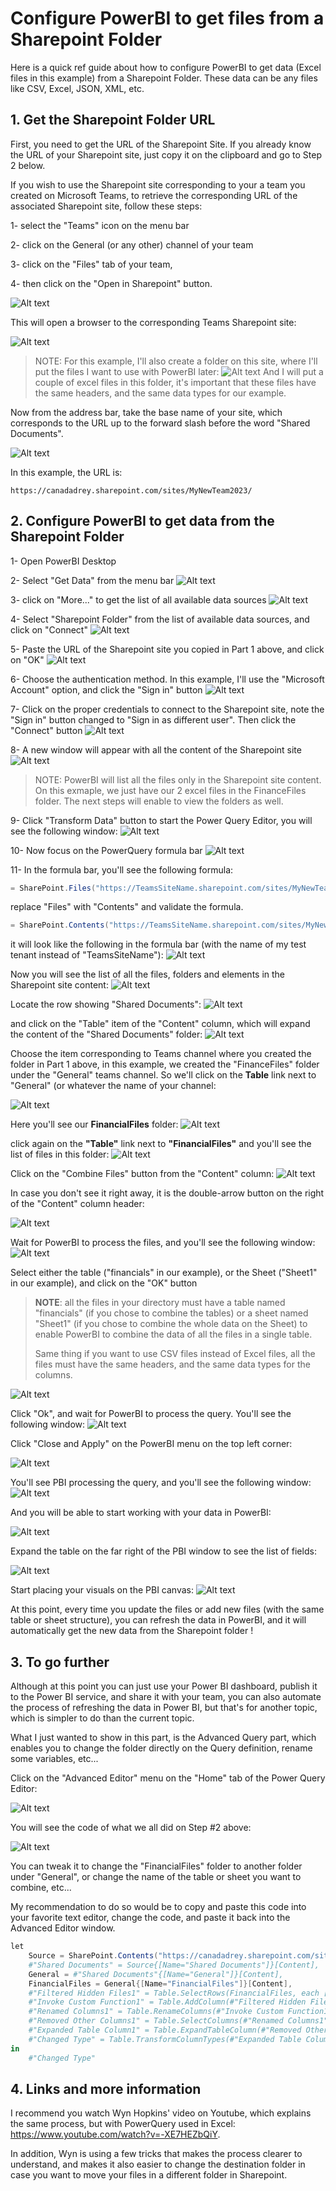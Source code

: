 # Configure PowerBI to get files from a Sharepoint Folder

Here is a quick ref guide about how to configure PowerBI to get data (Excel files in this example) from a Sharepoint Folder. These data can be any files like CSV, Excel, JSON, XML, etc.

## 1. Get the Sharepoint Folder URL

First, you need to get the URL of the Sharepoint Site. If you already know the URL of your Sharepoint site, just copy it on the clipboard and go to Step 2 below. 

If you wish to use the Sharepoint site corresponding to your a team you created on Microsoft Teams, to retrieve the corresponding URL of the associated Sharepoint site, follow these steps:

1- select the "Teams" icon on the menu bar

2- click on the General (or any other) channel of your team

3- click on the "Files" tab of your team, 

4- then click on the "Open in Sharepoint" button.

![Alt text](media/image-1.png)

This will open a browser to the corresponding Teams Sharepoint site:

![Alt text](media/image.png)

> NOTE: For this example, I'll also create a folder on this site, where I'll put the files I want to use with PowerBI later:
> ![Alt text](media/image-10.png)
> And I will put a couple of excel files in this folder, it's important that these files have the same headers, and the same data types for our example.

Now from the address bar, take the base name of your site, which corresponds to the URL up to the forward slash before the word "Shared Documents". 

![Alt text](media/image-2.png)

In this example, the URL is:

```https://canadadrey.sharepoint.com/sites/MyNewTeam2023/```

## 2. Configure PowerBI to get data from the Sharepoint Folder

1- Open PowerBI Desktop

2- Select "Get Data" from the menu bar
![Alt text](media/image-3.png)

3- click on "More..." to get the list of all available data sources
![Alt text](media/image-4.png)

4- Select "Sharepoint Folder" from the list of available data sources, and click on "Connect"
![Alt text](media/image-5.png)

5- Paste the URL of the Sharepoint site you copied in Part 1 above, and click on "OK"
![Alt text](media/image-6.png)

6- Choose the authentication method. In this example, I'll use the "Microsoft Account" option, and click the "Sign in" button
![Alt text](media/image-7.png)

7- Click on the proper credentials to connect to the Sharepoint site, note the "Sign in" button changed to "Sign in as different user". Then click the "Connect" button
![Alt text](media/image-8.png)

8- A new window will appear with all the content of the Sharepoint site
![Alt text](media/image-9.png)

> NOTE: PowerBI will list all the files only in the Sharepoint site content. On this exmaple, we just have our 2 excel files in the FinanceFiles folder. The next steps will enable to view the folders as well.

9- Click "Transform Data" button to start the Power Query Editor, you will see the following window:
![Alt text](media/image-11.png)

10- Now focus on the PowerQuery formula bar
![Alt text](media/image-12.png)

11- In the formula bar, you'll see the following formula:
```powershell
= SharePoint.Files("https://TeamsSiteName.sharepoint.com/sites/MyNewTeam2023/", [ApiVersion = 15])
```

replace "Files" with "Contents" and validate the formula.

```powershell
= SharePoint.Contents("https://TeamsSiteName.sharepoint.com/sites/MyNewTeam2023/", [ApiVersion = 15])
```
it will look like the following in the formula bar (with the name of my test tenant instead of "TeamsSiteName"):
![Alt text](media/image-13.png)

Now you will see the list of all the files, folders and elements in the Sharepoint site content:
![Alt text](media/image-14.png)

Locate the row showing "Shared Documents":
![Alt text](media/image-15.png)

and click on the "Table" item of the "Content" column, which will expand the content of the "Shared Documents" folder:
![Alt text](media/image-16.png)

Choose the item corresponding to Teams channel where you created the folder in Part 1 above, in this example, we created the "FinanceFiles" folder under the "General" teams channel. So we'll click on the **Table** link next to "General" (or whatever the name of your channel:

![Alt text](media/image-17.png)

Here you'll see our **FinancialFiles** folder:
![Alt text](media/image-29.png)

click again on the **"Table"** link next to **"FinancialFiles"** and you'll see the list of files in this folder:
![Alt text](media/image-18.png)

Click on the "Combine Files" button from the "Content" column:
![Alt text](media/image-19.png)

In case you don't see it right away, it is the double-arrow button on the right of the "Content" column header:

![Alt text](media/image-20.png)

Wait for PowerBI to process the files, and you'll see the following window:
![Alt text](media/image-21.png)

Select either the table ("financials" in our example), or the Sheet ("Sheet1" in our example), and click on the "OK" button

> **NOTE**: all the files in your directory must have a table named "financials" (if you chose to combine the tables) or a sheet named "Sheet1" (if you chose to combine the whole data on the Sheet) to enable PowerBI to combine the data of all the files in a single table.
>
> Same thing if you want to use  CSV files instead of Excel files, all the files must have the same headers, and the same data types for the columns.

![Alt text](media/image-22.png)

Click "Ok", and wait for PowerBI to process the query. You'll see the following window:
![Alt text](media/image-23.png)

Click "Close and Apply" on the PowerBI menu on the top left corner:

![Alt text](media/image-24.png)

You'll see PBI processing the query, and you'll see the following window:
![Alt text](media/image-25.png)

And you will be able to start working with your data in PowerBI:

![Alt text](media/image-26.png)

Expand the table on the far right of the PBI window to see the list of fields:

![Alt text](media/image-27.png)

Start placing your visuals on the PBI canvas:
![Alt text](media/image-28.png)


At this point, every time you update the files or add new files (with the same table or sheet structure), you can refresh the data in PowerBI, and it will automatically get the new data from the Sharepoint folder !

## 3. To go further

Although at this point you can just use your Power BI dashboard, publish it to the Power BI service, and share it with your team, you can also automate the process of refreshing the data in Power BI, but that's for another topic, which is simpler to do than the current topic.

What I just wanted to show in this part, is the Advanced Query part, which enables you to change the folder directly on the Query definition, rename some variables, etc...

Click on the "Advanced Editor" menu on the "Home" tab of the Power Query Editor:

![Alt text](media/image-30.png)

You will see the code of what we all did on Step #2 above:

![Alt text](media/image-31.png)

You can tweak it to change the "FinancialFiles" folder to another folder under "General", or change the name of the table or sheet you want to combine, etc...

My recommendation to do so would be to copy and paste this code into your favorite text editor, change the code, and paste it back into the Advanced Editor window.

```powershell
let
    Source = SharePoint.Contents("https://canadadrey.sharepoint.com/sites/MyNewTeam2023", [ApiVersion = 15]),
    #"Shared Documents" = Source{[Name="Shared Documents"]}[Content],
    General = #"Shared Documents"{[Name="General"]}[Content],
    FinancialFiles = General{[Name="FinancialFiles"]}[Content],
    #"Filtered Hidden Files1" = Table.SelectRows(FinancialFiles, each [Attributes]?[Hidden]? <> true),
    #"Invoke Custom Function1" = Table.AddColumn(#"Filtered Hidden Files1", "Transform File", each #"Transform File"([Content])),
    #"Renamed Columns1" = Table.RenameColumns(#"Invoke Custom Function1", {"Name", "Source.Name"}),
    #"Removed Other Columns1" = Table.SelectColumns(#"Renamed Columns1", {"Source.Name", "Transform File"}),
    #"Expanded Table Column1" = Table.ExpandTableColumn(#"Removed Other Columns1", "Transform File", Table.ColumnNames(#"Transform File"(#"Sample File"))),
    #"Changed Type" = Table.TransformColumnTypes(#"Expanded Table Column1",{{"Source.Name", type text}, {"Segment", type text}, {"Country", type text}, {"Product", type text}, {"Discount Band", type text}, {"Units Sold", type number}, {"Manufacturing Price", Int64.Type}, {"Sale Price", Int64.Type}, {"Gross Sales", type number}, {"Discounts", type number}, {" Sales", type number}, {"COGS", type number}, {"Profit", type number}, {"Date", type date}, {"Month Number", Int64.Type}, {"Month Name", type text}, {"Year", Int64.Type}})
in
    #"Changed Type"
```

## 4. Links and more information

I recommend you watch Wyn Hopkins' video on Youtube, which explains the same process, but with PowerQuery used in Excel: https://www.youtube.com/watch?v=-XE7HEZbQiY.

In addition, Wyn is using a few tricks that makes the process clearer to understand, and makes it also easier to change the destination folder in case you want to move your files in a different folder  in Sharepoint.